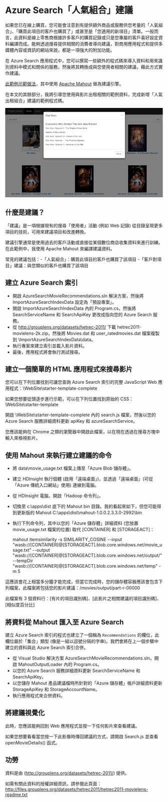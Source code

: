 <properties pageTitle="Azure Search「人氣組合」建議 | Microsoft Azure | Apache Mahout | Azure Machine Learning" description="使用 Apache Mahout 或 Azure Machine Learning 將「人氣組合」、「您適用的新項目」或「也購買了」建議新增至 Azure Search 應用程式的範例程式碼" services="search" documentationCenter="" authors="liamca" manager="pablocas" editor="" tags="機器學習"/>

<tags
   ms.service="search"
   ms.devlang="dotnet"
   ms.workload="search"
   ms.topic="article"
   ms.tgt_pltfrm="na"
   ms.date="11/12/2015"
   ms.author="liamca"/>

# Azure Search「人氣組合」建議

如果您已在線上購買，您可能會注意到有提供額外商品或服務供您考量的「人氣組合」、「購買此項目的客戶也購買了」或甚至是「您適用的新項目」清單。一般而言，此資料是線上零售商根據許多客戶的購買記錄或只是您專屬的客戶喜好設定資料編譯而成。能夠透過搜尋提供相關的消費者導向建議，對商用應用程式和提供多媒體內容或資訊的網站來說，都是一項強大的附加功能。

在 Azure Search 應用程式中，您可以撰寫一些額外的程式碼來導入資料和用來識別資料中模式和關係的服務，然後將其轉換成與您使用者相關的建議，藉此方式實作建議。

[此範例示範做法](https://github.com/liamca/azure-search-recommendations)，其中使用 [Apache Mahout]() 做為建議引擎。

在本文的其餘部分，我將引導您使用與影片出租相關的範例資料，完成新增「人氣出租組合」建議的範例程式碼。

![1](./media/search-fbt-recommendations/product_recommendations.png)

## 什麼是建議？

「建議」是一項根據現有的搜尋「使用者」活動 (例如 Web 記錄) 從目錄呈現更多項目的技術，可用來建議項目和改進轉換。

建議引擎通常是使用過去的客戶活動或直接從某個數位商店收集資料來進行訓練。在此範例中，我使用 Apache Mahout 來編譯建議資料。

常見的建議包括：-「人氣組合」：購買此項目的客戶也購買了該項目 -「客戶對項目」建議：與您類似的客戶也購買了該項目

## 建立 Azure Search 索引

- 開啟 AzureSearchMovieRecommendations.sln 解決方案，然後將 ImportAzureSearchIndexData 設定為「預設專案」。  
- 開啟 ImportAzureSearchIndexData 內的 Program.cs，然後將 SearchServiceName 和 SearchApiKey 更改成指向您的 Azure Search 服務。
- 從 http://grouplens.org/datasets/hetrec-2011/ 下載 hetrec2011-movielens-2k.zip，然後將 Movies.dat 和 user\_ratedmovies.dat 檔案複製到 \\ImportAzureSearchIndexData\\data。
- 執行專案來建立索引並載入影片資料。 
- 最後，應用程式將會執行測試搜尋。

## 建立一個簡單的 HTML 應用程式來搜尋影片

您可以在下列位置找到可讓您查詢 Azure Search 索引的完整 JavaScript Web 應用程式：\\WebSite\\starter-template-complete

如果您想要從頭逐步進行示範，可以在下列位置找到原始的 CSS：\\WebSite\\starter-template

開啟 \\WebSite\\starter-template-complete 內的 search.js 檔案，然後以您的 Azure Search 服務詳細資料更新 apiKey 和 azureSearchService。

您應該能夠在 Chrome 之類的瀏覽器中開啟此檔案，以在現在透過在搜尋方塊中輸入來檢視影片。

## 使用 Mahout 來執行建立建議的命令

- 將 data\\movie\_usage.txt 檔案上傳至「Azure Blob 儲存體」。 
- 建立 HDInsight 執行個體 (啟用「遠端桌面」)，並透過「遠端桌面」(可從「Azure 傳統入口網站」使用) 連線到電腦。
- 從 HDInsight 電腦，開啟「Hadoop 命令列」。
- 切換至 c:\\apps\\dist 底下的 Mahout bin 目錄。我的看起來如下，但您可能得到更新版的 Mahout C:\\apps\\dist\\mahout-1.0.0.2.3.3.0-2992\\bin
- 執行下列命令列，其中以您的「Azure 儲存體」詳細資料 (您放置 movie\_usage.txt 檔案的位置) 取代 [CONTAINER] 和 [STORAGEACT]：

    mahout itemsimilarity -s SIMILARITY\_COSINE --input "wasb://[CONTAINER]@[STORAGEACT].blob.core.windows.net/movie\_usage.txt" --output "wasb://[CONTAINER]@[STORAGEACT].blob.core.windows.net/output/" --tempDir "wasb://[CONTAINER]@[STORAGEACT].blob.core.windows.net/temp" -m 5

這應該會花上相當多分鐘才能完成，但當它完成時，您的儲存體容器應該會包含下列檔案，此檔案將包括您的影片建議：/movies/output/part-r-00000

此檔案有 3 個資料行：[有片的項目識別碼]、[此影片之相關建議的項目識別碼]、[相似度百分比]

## 將資料從 Mahout 匯入至 Azure Search

建立 Azure Search 索引的程式也建立了一個稱為 `Recommendations` 的欄位，此欄位屬於「集合」類型 (像是一組以逗號分隔的字串)。我們會將在上一個步驟中建立的資料與此 Azure Search 索引合併。

- 從 Visual Studio 解決方案 AzureSearchMovieRecommendations.sln，開啟 MahoutOutputLoader 內的 Program.cs。
- 以您的 Azure Search 服務詳細資料更新 SearchServiceName 和 SearchApiKey。
- 以您儲存 Mahout 產品建議檔時所針對的「Azure 儲存體」帳戶詳細資料更新 StorageApiKey 和 StorageAccountName。
- 執行應用程式來合併資料。
 
## 將建議視覺化
此時，您應該能夠回到 Web 應用程式並按一下任何影片來查看建議。

如果您想要看看當您按一下此影像時傳回建議的方式，請開啟 Search.js 並查看 openMovieDetails() 函式。

## 功勞

資料是由 (http://grouplens.org/datasets/hetrec-2011/) 提供。

如需有關此資料的授權詳細資訊，請參閱此頁面：http://files.grouplens.org/datasets/hetrec2011/hetrec2011-movielens-readme.txt

<!---HONumber=AcomDC_1203_2015-->